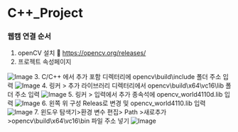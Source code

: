 # C++_Project

### 웹캠 연결 순서
1. openCV 설치
  🔗 https://opencv.org/releases/
2. 프로젝트 속성페이지

  ![Image](https://github.com/user-attachments/assets/0ca8071a-11d6-475f-af3d-432eb71c8eb4)
3. C/C++ 에서 추가 포함 디렉터리에 opencv\build\include 폴더 주소 입력
  ![Image](https://github.com/user-attachments/assets/72b6893a-4e97-40c4-bb00-ed927a13ace7)
4. 링커 > 추가 라이브러리 디렉터리에서 opencv\build\x64\vc16\lib 폴더 주소 입력
  ![Image](https://github.com/user-attachments/assets/b020f49b-45dc-4b1b-9454-1a2e4bc1acd4)
5. 링커 > 입력에서 추가 종속석에 opencv_world4110d.lib 입력
  ![Image](https://github.com/user-attachments/assets/acaa8cf9-8740-4cd1-9b59-05dc21c3ac25)
6. 왼쪽 위 구성 Releas로 변경 및 opencv_world4110.lib 입력
  ![Image](https://github.com/user-attachments/assets/74fb7678-4b63-42b3-8ad0-f00ea90b390d)
7. 윈도우 탐색기>환경 변수 편집> Path >새로추가>opencv\build\x64\vc16\bin 파일 주소 넣기
  ![Image](https://github.com/user-attachments/assets/40812874-a4b0-4a29-8635-3f2c5426b3c9)
